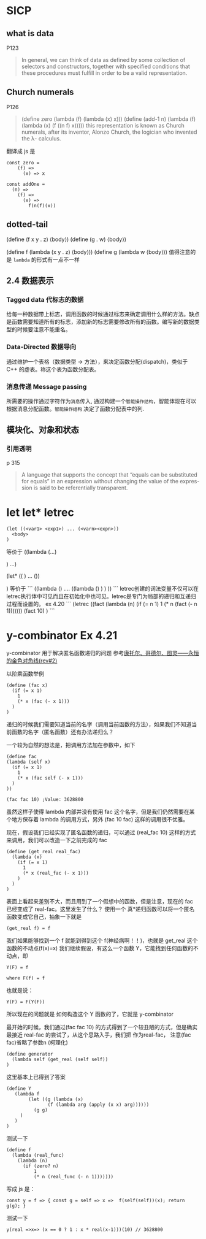 # SICP

## what is data 
P123
> In general, we can think of data as defined by some collection of selectors and constructors, together with specified conditions that these procedures must fulfill in order to be a valid representation.

## Church numerals
P126
> (define zero (lambda (f) (lambda (x) x))) (define (add-1 n)(lambda (f) (lambda (x) (f ((n f) x)))))
this representation is known as Church numerals, after its inventor, Alonzo Church, the logician who invented the λ- calculus.

翻译成 js 是
```
const zero = 
    (f) => 
      (x) => x

const addOne = 
  (n) =>
    (f) =>
      (x) =>
        f(n(f)(x))
```

## dotted-tail
(define (f x y . z) ⟨body⟩)
(define (g . w) ⟨body⟩)

(define f (lambda (x y . z) ⟨body⟩))
(define g (lambda w ⟨body⟩))
值得注意的是 `lambda` 的形式有一点不一样

## 2.4 数据表示
### Tagged data 代标志的数据
给每一种数据带上标志，调用函数的时候通过标志来确定调用什么样的方法。缺点是函数需要知道所有的标志，添加新的标志需要修改所有的函数。编写新的数据类型的时候要注意不能重名。

### Data-Directed 数据导向
通过维护一个表格（数据类型 -> 方法），来决定函数分配(dispatch)，类似于 C++ 的虚表。称这个表为函数分配表。

### 消息传递 Message passing
所需要的操作通过字符作为`消息`传入, 通过构建一个`智能操作结构`，智能体现在可以根据消息分配函数。`智能操作结构` 决定了函数分配表中的列.

## 模块化、对象和状态

### 引用透明
p 315
> A language that supports the concept that “equals can be substituted for equals” in an expression without changing the value of the expres- sion is said to be referentially transparent. 

# let let* letrec
```
(let ((<var1> <exp1>) ... (<varn><expn>))
  <body>
)
```
等价于
((lambda (<var1>...<varn>)
  <body>
) <exp1>...<exp2>)

(let* ((<var1> <exp1>) ... (<varn><expn>))
  <body>
)
等价于
```
((lambda (<var1>)
  .... 
  ((lambda (<varn>)
      <body>
    )<expn>
  )
)<exp1>)
```
letrec创建的词法变量不仅可以在letrec执行体中可见而且在初始化中也可见。letrec是专门为局部的递归和互递归过程而设置的。 ex 4.20
```
(letrec
    ((fact (lambda (n) (if (= n 1) 1 (* n (fact (- n 1)))))))
    (fact 10)
)
```

# y-combinator Ex 4.21
y-combinator 用于解决匿名函数递归的问题
参考[康托尔、哥德尔、图灵——永恒的金色对角线(rev#2)](http://mindhacks.cn/2006/10/15/cantor-godel-turing-an-eternal-golden-diagonal/)

以阶乘函数举例
```
(define (fac x)
  (if (= x 1) 
    1
    (* x (fac (- x 1)))
  )
)
```

递归的时候我们需要知道当前的名字（调用当前函数的方法），如果我们不知道当前函数的名字（匿名函数）还有办法递归么？

一个较为自然的想法是，把调用方法加在参数中，如下
```
(define fac 
(lambda (self x) 
  (if (= x 1) 
    1
    (* x (fac self (- x 1)))
  )
))

(fac fac 10) ;Value: 3628800
```
虽然这样子使得 lambda 内部并没有使用 fac 这个名字，但是我们仍然需要在某个地方保存着 lambda 的调用方式，另外 (fac 10 fac) 这样的调用很不优雅。

现在，假设我们已经实现了匿名函数的递归，可以通过 (real_fac 10) 这样的方式来调用，我们可以改造一下之前完成的 fac
```
(define (get_real real_fac)
  (lambda (x) 
    (if (= x 1) 
      1
      (* x (real_fac (- x 1)))
    )
  )
)
```
表面上看起来差别不大，而且用到了一个假想中的函数，但是注意，现在的 fac 已经变成了 real-fac。这里发生了什么？ 使用一个 真\*递归函数可以将一个匿名函数变成它自己，抽象一下就是
```
(get_real f) = f
```

我们如果能够找到一个 f 就能到得到这个 f(神经病啊！！)，也就是 get_real 这个函数的不动点(f(x)=x)
我们继续假设，有这么一个函数 Y，它能找到任何函数的不动点，即
```
Y(F) = f

where F(f) = f
```

也就是说：
```
Y(F) = F(Y(F))
```
所以现在的问题就是 如何构造这个 Y 函数的了，它就是 y-combinator

最开始的时候，我们通过(fac fac 10) 的方式得到了一个较丑陋的方式，但是确实最接近 real-fac 的尝试了，从这个思路入手，我们把 作为real-fac， 注意(fac fac)省略了参数n (柯理化)
```
(define generator
  (lambda self (get_real (self self))
)
```

这里基本上已得到了答案
```
(define Y
   (lambda f
        (let ((g (lambda (x) 
               (f (lambda arg (apply (x x) arg))))))
          (g g)
     )
   )
)
```

测试一下
```
(define f
  (lambda (real_func)
    (lambda (n)
      (if (zero? n)
          1
          (* n (real_func (- n 1)))))))
```

写成 js 是：
```
const y = f => { const g = self => x =>  f(self(self))(x); return g(g); }
```

测试一下
```
y(real =>x=> (x == 0 ? 1 : x * real(x-1)))(10) // 3628800
```










